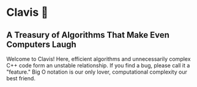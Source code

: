 # Clavis 🔑

## A Treasury of Algorithms That Make Even Computers Laugh

Welcome to Clavis! Here, efficient algorithms and unnecessarily complex C++ code form an unstable relationship. If you find a bug, please call it a "feature." Big O notation is our only lover, computational complexity our best friend.
